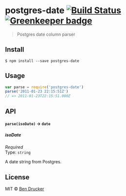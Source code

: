 # postgres-date [![Build Status](https://travis-ci.org/bendrucker/postgres-date.svg?branch=master)](https://travis-ci.org/bendrucker/postgres-date) [![Greenkeeper badge](https://badges.greenkeeper.io/bendrucker/postgres-date.svg)](https://greenkeeper.io/)

> Postgres date column parser


## Install

```
$ npm install --save postgres-date
```


## Usage

```js
var parse = require('postgres-date')
parse('2011-01-23 22:15:51Z')
// => 2011-01-23T22:15:51.000Z
```

## API

#### `parse(isoDate)` -> `date`

##### isoDate

*Required*  
Type: `string`

A date string from Postgres.

## License

MIT © [Ben Drucker](http://bendrucker.me)
